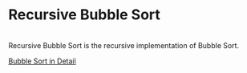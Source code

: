 # Recursive Bubble Sort
<br>
Recursive Bubble Sort is the recursive implementation of Bubble Sort.



[Bubble Sort in Detail](https://github.com/mg4603/Sorting/blob/master/Bubble%20Sort/README.md)

